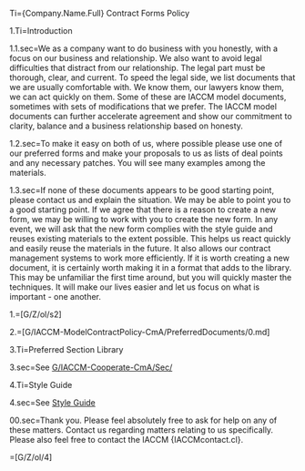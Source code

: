Ti={Company.Name.Full} Contract Forms Policy

1.Ti=Introduction

1.1.sec=We as a company want to do business with you honestly, with a focus on our business and relationship.  We also want to avoid legal difficulties that distract from our relationship.  The legal part must be thorough, clear, and current.  To speed the legal side, we list documents that we are usually comfortable with.  We know them, our lawyers know them, we can act quickly on them.  Some of these are IACCM model documents, sometimes with sets of modifications that we prefer.  The IACCM model documents can further accelerate agreement and show our commitment to clarity, balance and a business relationship based on honesty.

1.2.sec=To make it easy on both of us, where possible please use one of our preferred forms and make your proposals to us as lists of deal points and any necessary patches.  You will see many examples among the materials.

1.3.sec=If none of these documents appears to be good starting point, please contact us and explain the situation.  We may be able to point you to a good starting point.  If we agree that there is a reason to create a new form, we may be willing to work with you to create the new form.  In any event, we will ask that the new form complies with the style guide and reuses existing materials to the extent possible.  This helps us react quickly and easily reuse the materials in the future.  It also allows our contract management systems to work more efficiently.  If it is worth creating a new document, it is certainly worth making it in a format that adds to the library.  This may be unfamiliar the first time around, but you will quickly master the techniques.  It will make our lives easier and let us focus on what is important - one another.

1.=[G/Z/ol/s2]

2.=[G/IACCM-ModelContractPolicy-CmA/PreferredDocuments/0.md]

3.Ti=Preferred Section Library

3.sec=See <a href="index.php?action=list&file=G/IACCM-Cooperate-CmA/Sec/">G/IACCM-Cooperate-CmA/Sec/</a> 

4.Ti=Style Guide

4.sec=See <a href="index.php?action=xEdit&file=G/IACCM-ModelContractPolicy-CmA/StyleGuide/0.md">Style Guide</a>  

00.sec=Thank you.  Please feel absolutely free to ask for help on any of these matters.  Contact us regarding matters relating to us specifically.  Please also feel free to contact the IACCM {IACCMcontact.cl}.

=[G/Z/ol/4]